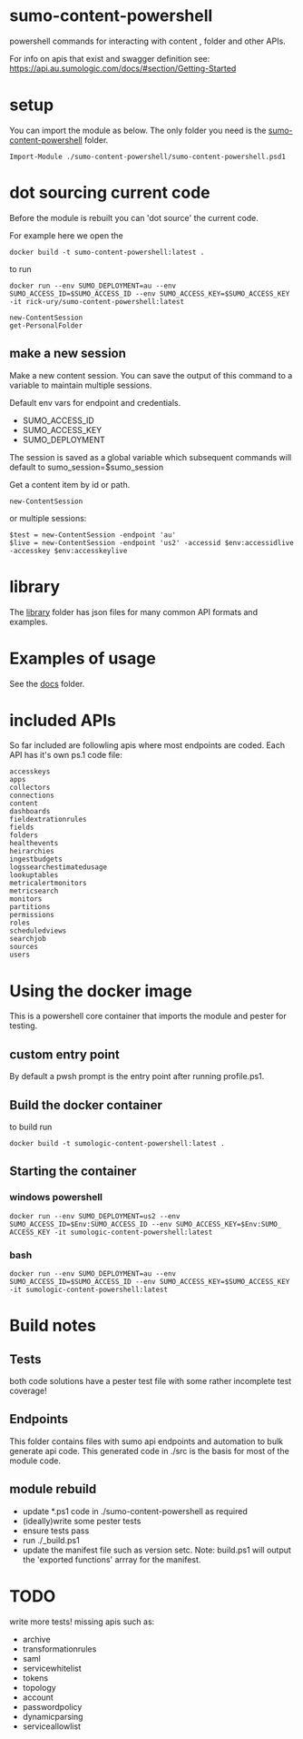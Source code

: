# sumo-content-powershell
powershell commands for interacting with content ,  folder and other APIs.

For info on apis that exist and swagger definition see: https://api.au.sumologic.com/docs/#section/Getting-Started

# setup
You can import the module as below. The only folder you need is the [sumo-content-powershell](./sumo-content-powershell) folder.

```
Import-Module ./sumo-content-powershell/sumo-content-powershell.psd1
```

# dot sourcing current code
Before the module is rebuilt you can 'dot source' the current code. 

For example here we open the 
```
docker build -t sumo-content-powershell:latest .

```

to run

```
docker run --env SUMO_DEPLOYMENT=au --env SUMO_ACCESS_ID=$SUMO_ACCESS_ID --env SUMO_ACCESS_KEY=$SUMO_ACCESS_KEY -it rick-ury/sumo-content-powershell:latest

new-ContentSession
get-PersonalFolder
```

## make a new session
Make a new content session. You can save the output of this command to a variable to maintain multiple sessions.

Default env vars for endpoint and credentials.
- SUMO_ACCESS_ID
- SUMO_ACCESS_KEY
- SUMO_DEPLOYMENT

The session is saved as a global variable which subsequent commands will default to sumo_session=$sumo_session

Get a content item by id or path.

```
new-ContentSession 
```

or multiple sessions:

```
$test = new-ContentSession -endpoint 'au'
$live = new-ContentSession -endpoint 'us2' -accessid $env:accessidlive -accesskey $env:accesskeylive
```

# library
The [library](./library) folder has json files for many common API formats and examples.

# Examples of usage
See the [docs](./docs) folder.

# included APIs
So far included are followling apis where most endpoints are coded.  Each API has it's own ps.1 code file:
```
accesskeys
apps
collectors
connections
content
dashboards
fieldextrationrules
fields
folders
healthevents
heirarchies
ingestbudgets
logssearchestimatedusage
lookuptables
metricalertmonitors
metricsearch
monitors
partitions
permissions
roles
scheduledviews
searchjob
sources
users
```

# Using the docker image
This is a powershell core container that imports the module and pester for testing.

## custom entry point
By default a pwsh prompt is the entry point after running profile.ps1.

## Build the docker container
to build run
```
docker build -t sumologic-content-powershell:latest .
```

## Starting the container
### windows powershell
```
docker run --env SUMO_DEPLOYMENT=us2 --env SUMO_ACCESS_ID=$Env:SUMO_ACCESS_ID --env SUMO_ACCESS_KEY=$Env:SUMO_
ACCESS_KEY -it sumologic-content-powershell:latest
```

### bash
```
docker run --env SUMO_DEPLOYMENT=au --env SUMO_ACCESS_ID=$SUMO_ACCESS_ID --env SUMO_ACCESS_KEY=$SUMO_ACCESS_KEY -it sumologic-content-powershell:latest
```

# Build notes
## Tests
both code solutions have a pester test file with some rather incomplete test coverage!

## Endpoints
This folder contains files with sumo api endpoints and automation to bulk generate api code. This generated code in ./src is the basis for most of the module code.

## module rebuild
- update *.ps1 code in ./sumo-content-powershell as required
- (ideally)write some pester tests 
- ensure tests pass
- run ./_build.ps1
- update the manifest file such as version setc. Note:  build.ps1 will output the 'exported functions' arrray for the manifest.

# TODO
write more tests!
missing apis such as:
- archive
- transformationrules
- saml
- servicewhitelist
- tokens
- topology
- account
- passwordpolicy
- dynamicparsing
- serviceallowlist
